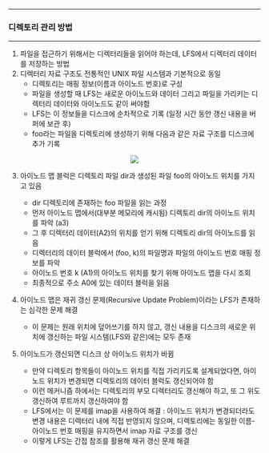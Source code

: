 -----
### 디렉토리 관리 방법
-----
1. 파일을 접근하기 위해서는 디렉터리들을 읽어야 하는데, LFS에서 디렉터리 데이터를 저장하는 방법
2. 디렉터리 자료 구조도 전통적인 UNIX 파일 시스템과 기본적으로 동일
   - 디렉토리는 매핑 정보(이름과 아이노드 번호)로 구성
   - 파일을 생성할 때 LFS는 새로운 아이노드와 데이터 그리고 파일을 가리키는 디렉터리 데이터와 아이노드도 같이 써야함
   - LFS는 이 정보들을 디스크에 순차적으로 기록 (일정 시간 동안 갱신 내용을 버퍼에 보관 후)
   - foo라는 파일을 디렉토리에 생성하기 위해 다음과 같은 자료 구조를 디스크에 추가 기록
<div align="center">
<img src="https://github.com/user-attachments/assets/90ac9d97-677b-47d9-a6bc-9f82bf43faf8">
</div>

3. 아이노드 맵 블럭은 디렉토리 파일 dir과 생성된 파일 foo의 아이노드 위치를 가지고 있음
   - dir 디렉토리에 존재하는 foo 파일을 읽는 과정
   - 먼저 아이노드 맵에서(대부분 메모리에 캐시됨) 디렉토리 dir의 아이노드 위치를 파악 (a3)
   - 그 후 디렉터리 데이터(A2)의 위치를 얻기 위해 디렉토리 dir의 아이노드를 읽음
   - 디렉터리의 데이터 블럭에서 (foo, k)의 파일명과 파일의 아이노드 번호 매핑 정보를 파악
   - 아이노드 번호 k (A1)의 아이노드 위치를 찾기 위해 아이노드 맵을 다시 조회
   - 최종적으로 주소 A0에 있는 데이터 블럭을 읽음

4. 아이노드 맵은 재귀 갱신 문제(Recursive Update Problem)이라는 LFS가 존재하는 심각한 문제 해결
   - 이 문제는 원래 위치에 덮어쓰기를 하지 않고, 갱신 내용을 디스크의 새로운 위치에 갱신하는 파일 시스템(LFS와 같은)에는 모두 존재

5. 아이노드가 갱신되면 디스크 상 아이노드 위치가 바뀜
   - 만약 디렉토리 항목들이 아이노드 위치를 직접 가리키도록 설계되었다면, 아이노드 위치가 변경되면 디렉토리의 데이터 블럭도 갱신되어야 함
   - 이런 메커니즘 하에서는 디렉토리의 부모 디렉터리도 갱신해야 하고, 또 그 위도 갱신하여 루트까지 갱신하여야 함
   - LFS에서는 이 문제를 imap을 사용하여 해결 : 아이노드 위치가 변경되더라도 변경 내용은 디렉터리 내에 직접 반영되지 않으며, 디렉토리에는 동일한 이름-아이노드 번호 매핑을 유지하면서 imap 자료 구조를 갱신
   - 이렇게 LFS는 간접 참조를 활용해 재귀 갱신 문제 해결
